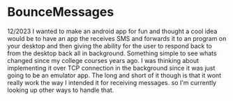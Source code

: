 # BounceMessages
12/2023
I wanted to make an android app for fun and thought a cool idea would be to have an app the receives SMS and forwards it to
an program on your desktop and then giving the ability for the user to respond back to from the desktop back
all in background. Something simple to see whats changed since my college courses years ago.
I was thinking about implementing it over TCP connection in the background since it was just going to be an emulator app. 
The long and short of it though is that it wont really work the way I intended it for receiving messages. so I'm currently looking up other ways to handle that.
